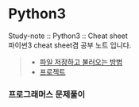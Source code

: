 # Python3
Study-note :: Python3 :: Cheat sheet  
파이썬3 cheat sheet겸 공부 노트 입니다.  

> - [파일 저장하고 불러오는 방법](read-save-file.html)  
> - [프로젝트](코로나프로젝트.html) 

### 프로그래머스 문제풀이
> 
>
>
